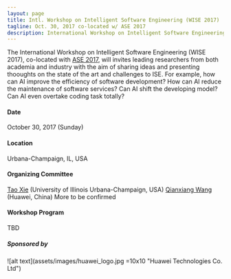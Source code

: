 ```yaml
---
layout: page
title: Intl. Workshop on Intelligent Software Engineering (WISE 2017)
tagline: Oct. 30, 2017 co-located w/ ASE 2017
description: International Workshop on Intelligent Software Engineering (WISE 2017)
---
```


The International Workshop on Intelligent Software Engineering (WISE 2017), co-located with [ASE 2017](http://ase2017.org/), will invites leading researchers from both academia and industry with the aim of sharing ideas and presenting thooughts on the state of the art and challenges to ISE. For example, how can AI improve the efficiency of software development? How can AI reduce the maintenance of software services? Can AI shift the developing model? Can AI even overtake coding task totally?

#### Date

October 30, 2017 (Sunday)

#### Location

Urbana-Champaign, IL, USA

#### Organizing Committee

[Tao Xie](http://taoxie.cs.illinois.edu/) (University of Illinois Urbana-Champaign, USA)
[Qianxiang Wang](http://sei.pku.edu.cn/~wqx/) (Huawei, China)
More to be confirmed
 
#### Workshop Program

TBD 

##### Sponsored by

![alt text](assets/images/huawei_logo.jpg =10x10 "Huawei Technologies Co. Ltd")
